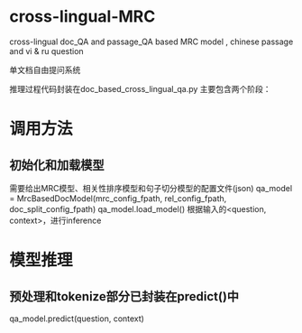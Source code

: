 # cross-lingual-MRC
cross-lingual doc_QA and passage_QA based MRC model , chinese passage and  vi &amp; ru question

单文档自由提问系统                                                                                                                                                          

推理过程代码封装在doc_based_cross_lingual_qa.py
主要包含两个阶段：

# 调用方法
## 初始化和加载模型
需要给出MRC模型、相关性排序模型和句子切分模型的配置文件(json)
qa_model = MrcBasedDocModel(mrc_config_fpath, rel_config_fpath, doc_split_config_fpath)
qa_model.load_model()
根据输入的<question, context>，进行inference
# 模型推理
## 预处理和tokenize部分已封装在predict()中
qa_model.predict(question, context)
